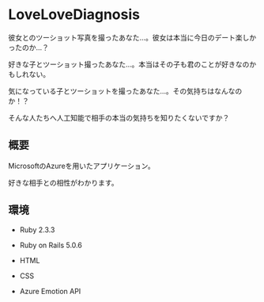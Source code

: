 # LoveLoveDiagnosis
彼女とのツーショット写真を撮ったあなた…。彼女は本当に今日のデート楽しかったのか…？

好きな子とツーショット撮ったあなた…。本当はその子も君のことが好きなのかもしれない。

気になっている子とツーショットを撮ったあなた…。その気持ちはなんなのか！？

そんな人たちへ人工知能で相手の本当の気持ちを知りたくないですか？

## 概要
MicrosoftのAzureを用いたアプリケーション。

好きな相手との相性がわかります。

## 環境
- Ruby 2.3.3

- Ruby on Rails 5.0.6

- HTML

- CSS

- Azure Emotion API


